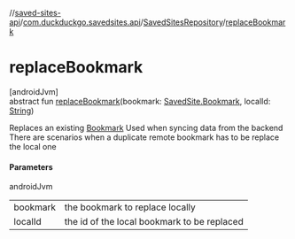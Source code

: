 //[saved-sites-api](../../../index.md)/[com.duckduckgo.savedsites.api](../index.md)/[SavedSitesRepository](index.md)/[replaceBookmark](replace-bookmark.md)

# replaceBookmark

[androidJvm]\
abstract fun [replaceBookmark](replace-bookmark.md)(bookmark: [SavedSite.Bookmark](../../com.duckduckgo.savedsites.api.models/-saved-site/-bookmark/index.md), localId: [String](https://kotlinlang.org/api/latest/jvm/stdlib/kotlin/-string/index.html))

Replaces an existing [Bookmark](../../com.duckduckgo.savedsites.api.models/-saved-site/-bookmark/index.md) Used when syncing data from the backend There are scenarios when a duplicate remote bookmark has to be replace the local one

#### Parameters

androidJvm

| | |
|---|---|
| bookmark | the bookmark to replace locally |
| localId | the id of the local bookmark to be replaced |
